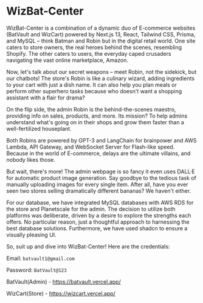 # WizBat-Center

WizBat-Center is a combination of a dynamic duo of E-commerce websites (BatVault and WizCart) powered by Next.js 13, React, Tailwind CSS, Prisma, and MySQL – think Batman and Robin but in the digital retail world. One site caters to store owners, the real heroes behind the scenes, resembling Shopify. The other caters to users, the everyday caped crusaders navigating the vast online marketplace, Amazon.

Now, let's talk about our secret weapons – meet Robin, not the sidekick, but our chatbots! The store's Robin is like a culinary wizard, adding ingredients to your cart with just a dish name. It can also help you plan meals or perform other superhero tasks because who doesn't want a shopping assistant with a flair for drama?

On the flip side, the admin Robin is the behind-the-scenes maestro, providing info on sales, products, and more. Its mission? To help admins understand what's going on in their shops and grow them faster than a well-fertilized houseplant.

Both Robins are powered by GPT-3 and LangChain for brainpower and AWS Lambda, API Gateway, and WebSocket Server for Flash-like speed. Because in the world of E-commerce, delays are the ultimate villains, and nobody likes those.

But wait, there's more! The admin webpage is so fancy it even uses DALL·E for automatic product image generation. Say goodbye to the tedious task of manually uploading images for every single item. After all, have you ever seen two stores selling dramatically different bananas? We haven't either.

For our database, we have integrated MySQL databases with AWS RDS for the store and Planetscale for the admin. The decision to utilize both platforms was deliberate, driven by a desire to explore the strengths each offers. No particular reason, just a thoughtful approach to harnessing the best database solutions. Furthermore, we have used shadcn to ensure a visually pleasing UI. 

So, suit up and dive into WizBat-Center! Here are the credentials:

Email: `batvault1@gmail.com`     

Password: `BatVault@123`

BatVault(Admin) - https://batvault.vercel.app/

WizCart(Store) - https://wizcart.vercel.app/ 

